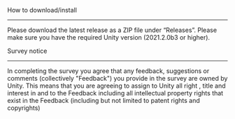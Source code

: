 How to download/install

---------

Please download the latest release as a ZIP file under “Releases”.
Please make sure you have the required Unity version (2021.2.0b3 or higher).

Survey notice

---------

In completing the survey you agree that any feedback, suggestions or comments (collectively "Feedback") you provide in the survey are owned by Unity. This means that you are agreeing to assign to Unity all right , title and interest in and to the Feedback  including all intellectual property rights that exist in the Feedback (including but not limited to patent rights and copyrights)
